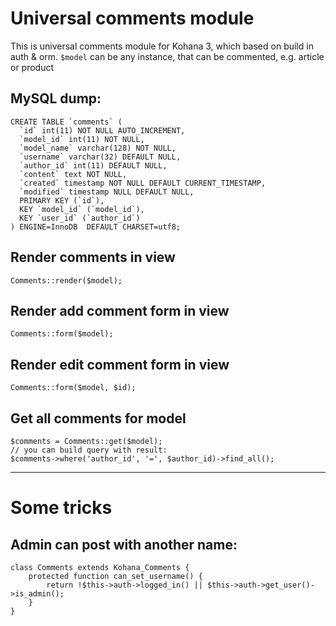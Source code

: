 # Universal comments module
This is universal comments module for Kohana 3, which based on build in auth & orm.
`$model` can be any instance, that can be commented, e.g. article or product

## MySQL dump:

	CREATE TABLE `comments` (
	  `id` int(11) NOT NULL AUTO_INCREMENT,
	  `model_id` int(11) NOT NULL,
	  `model_name` varchar(128) NOT NULL,
	  `username` varchar(32) DEFAULT NULL,
	  `author_id` int(11) DEFAULT NULL,
	  `content` text NOT NULL,
	  `created` timestamp NOT NULL DEFAULT CURRENT_TIMESTAMP,
	  `modified` timestamp NULL DEFAULT NULL,
	  PRIMARY KEY (`id`),
	  KEY `model_id` (`model_id`),
	  KEY `user_id` (`author_id`)
	) ENGINE=InnoDB  DEFAULT CHARSET=utf8;

## Render comments in view

	Comments::render($model);

## Render add comment form in view

	Comments::form($model);

## Render edit comment form in view

	Comments::form($model, $id);

## Get all comments for model

	$comments = Comments::get($model);
	// you can build query with result:
	$comments->where('author_id', '=', $author_id)->find_all();

------------------------

# Some tricks

## Admin can post with another name:

	class Comments extends Kohana_Comments {
		protected function can_set_username() {
			return !$this->auth->logged_in() || $this->auth->get_user()->is_admin();
		}
	}
